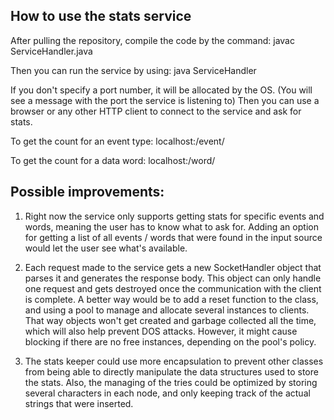 How to use the stats service
----------------------------
After pulling the repository, compile the code by the command:
javac ServiceHandler.java

Then you can run the service by using:
java ServiceHandler <port-number>

If you don't specify a port number, it will be allocated by the OS.
(You will see a message with the port the service is listening to)
Then you can use a browser or any other HTTP client to connect to the service and ask for stats.

To get the count for an event type:
localhost:<port>/event/<event-type>

To get the count for a data word:
localhost:<port>/word/<word>

Possible improvements:
----------------------
1. Right now the service only supports getting stats for specific events and words,
meaning the user has to know what to ask for. Adding an option for getting a list of 
all events / words that were found in the input source would let the user see what's 
available.

2. Each request made to the service gets a new SocketHandler object that parses it 
and generates the response body. This object can only handle one request and gets 
destroyed once the communication with the client is complete. A better way would be 
to add a reset function to the class, and using a pool to manage and allocate several 
instances to clients. That way objects won't get created and garbage collected all 
the time, which will also help prevent DOS attacks. However, it might cause blocking 
if there are no free instances, depending on the pool's policy.

3. The stats keeper could use more encapsulation to prevent other classes from being 
able to directly manipulate the data structures used to store the stats. Also, the 
managing of the tries could be optimized by storing several characters in each node, 
and only keeping track of the actual strings that were inserted.
